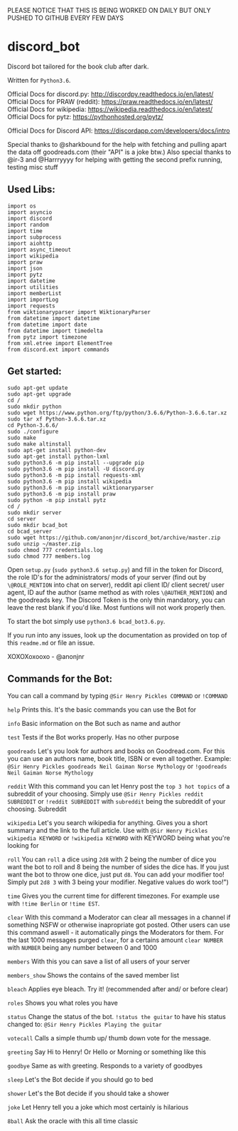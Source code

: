 PLEASE NOTICE THAT THIS IS BEING WORKED ON DAILY
BUT ONLY PUSHED TO GITHUB EVERY FEW DAYS

# discord_bot
Discord bot tailored for the book club after dark.

Written for `Python3.6`.

Official Docs for discord.py: http://discordpy.readthedocs.io/en/latest/  
Official Docs for PRAW (reddit): https://praw.readthedocs.io/en/latest/  
Official Docs for wikipedia: https://wikipedia.readthedocs.io/en/latest/  
Official Docs for pytz: https://pythonhosted.org/pytz/  

Official Docs for Discord API: https://discordapp.com/developers/docs/intro


Special thanks to @sharkbound for the help with fetching and pulling apart the data off goodreads.com (their "API" is a joke btw.)
Also special thanks to @ir-3 and @Harrryyyy for helping with getting the second prefix running, testing misc stuff

## Used Libs:

```
import os
import asyncio
import discord
import random
import time
import subprocess
import aiohttp
import async_timeout
import wikipedia
import praw
import json
import pytz
import datetime
import utilities
import memberList
import importLog
import requests
from wiktionaryparser import WiktionaryParser
from datetime import datetime
from datetime import date
from datetime import timedelta
from pytz import timezone 
from xml.etree import ElementTree
from discord.ext import commands
```
## Get started:

```
sudo apt-get update
sudo apt-get upgrade
cd /
sudo mkdir python
sudo wget https://www.python.org/ftp/python/3.6.6/Python-3.6.6.tar.xz
sudo tar xf Python-3.6.6.tar.xz
cd Python-3.6.6/
sudo ./configure
sudo make
sudo make altinstall
sudo apt-get install python-dev
sudo apt-get install python-lxml
sudo python3.6 -m pip install --upgrade pip
sudo python3.6 -m pip install -U discord.py
sudo python3.6 -m pip install requests-xml
sudo python3.6 -m pip install wikipedia
sudo python3.6 -m pip install wiktionaryparser
sudo python3.6 -m pip install praw
sudo python -m pip install pytz
cd /
sudo mkdir server
cd server
sudo mkdir bcad_bot
cd bcad_server
sudo wget https://github.com/anonjnr/discord_bot/archive/master.zip
sudo unzip ~/master.zip
sudo chmod 777 credentials.log
sudo chmod 777 members.log
```

Open `setup.py` (`sudo python3.6 setup.py`) and fill in the token for Discord, the role ID's for the administrators/ mods of your server (find out by `\@ROLE_MENTION` into chat on server), reddit api client ID/ client secret/ user agent, ID auf the author (same method as with roles `\@AUTHER_MENTION`) and the goodreads key. The Discord Token is the only thin mandatory, you can leave the rest blank if you'd like. Most funtions will not work properly then.

To start the bot simply use `python3.6 bcad_bot3.6.py`.

If you run into any issues, look up the documentation as provided on top of this `readme.md` or file an issue.

XOXOXoxooxo - @anonjnr

## Commands for the Bot:

You can call a command by typing `@Sir Henry Pickles COMMAND` or `!COMMAND`

`help`
Prints this. It's the basic commands you can use the Bot for

`info`
Basic information on the Bot such as name and author

`test`
Tests if the Bot works properly. Has no other purpose

`goodreads`
Let's you look for authors and books on Goodread.com. For this you can use an authors name, book title, ISBN or even all together. Example: `@Sir Henry Pickles goodreads Neil Gaiman Norse Mythology` or `!goodreads Neil Gaiman Norse Mythology`

`reddit`
With this command you can let Henry post the `top 3 hot topics` of a subreddit of your choosing. Simply use `@Sir Henry Pickles reddit SUBREDDIT` or `!reddit SUBREDDIT` with `subreddit` being the subreddit of your choosing. Subreddit
    
`wikipedia`
Let's you search wikipedia for anything. Gives you a short summary and the link to the full article. Use with `@Sir Henry Pickles wikipedia KEYWORD` or `!wikipedia KEYWORD` with KEYWORD being what you're looking for

`roll`
You can `roll` a dice using `2d8` with 2 being the number of dice you want the bot to roll and 8 being the number of sides the dice has. If you just want the bot to throw one dice, just put `d8`. You can add your modifier too! Simply put `2d8 3` with 3 being your modifier. Negative values do work too!")

`time`
Gives you the current time for different timezones. For example use with `!time Berlin` or `!time EST`.

`clear`
With this command a Moderator can clear all messages in a channel if something NSFW or otherwise inapropriate got posted. Other users can use this command aswell - it automatically pings the Moderators for them. For the last 1000 messages purged `clear`, for a certains amount `clear NUMBER` with `NUMBER` being any number between 0 and 1000

`members`
With  this you can save a list of all users of your server

`members_show`
Shows the contains of the saved member list 

`bleach`
Applies eye bleach. Try it! (recommended after and/ or before clear)

`roles`
Shows you what roles you have

`status`
Change the status of the bot. `!status the guitar` to have his status changed to: `@Sir Henry Pickles Playing the guitar`

`votecall`
Calls a simple thumb up/ thumb down vote for the message.

`greeting`
Say Hi to Henry! Or Hello or Morning or something like this

`goodbye`
Same as with greeting. Responds to a variety of goodbyes

`sleep`
Let's the Bot decide if you should go to bed

`shower`
Let's the Bot decide if you should take a shower

`joke`
Let Henry tell you a joke which most certainly is hilarious

`8ball`
Ask the oracle with this all time classic

